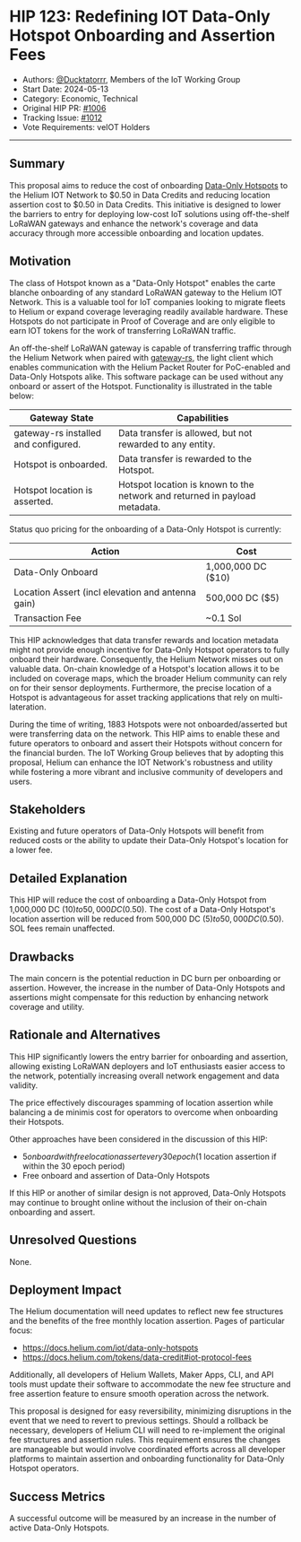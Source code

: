 # HIP 123: Redefining IOT Data-Only Hotspot Onboarding and Assertion Fees

- Authors: [@Ducktatorrr](https://github.com/Ducktatorrr), Members of the IoT Working Group
- Start Date: 2024-05-13
- Category: Economic, Technical
- Original HIP PR: [#1006](https://github.com/helium/HIP/pull/1006)
- Tracking Issue: [#1012](https://github.com/helium/HIP/issues/1012)
- Vote Requirements: veIOT Holders

---

## Summary

This proposal aims to reduce the cost of onboarding [Data-Only Hotspots](https://docs.helium.com/iot/data-only-hotspots) to the Helium IOT Network to $0.50 in Data Credits and reducing location assertion cost to $0.50 in Data Credits. This initiative is designed to lower the barriers to entry for deploying low-cost IoT solutions using off-the-shelf LoRaWAN gateways and enhance the network's coverage and data accuracy through more accessible onboarding and location updates.

## Motivation

The class of Hotspot known as a "Data-Only Hotspot" enables the carte blanche onboarding of any standard LoRaWAN gateway to the Helium IOT Network. This is a valuable tool for IoT companies looking to migrate fleets to Helium or expand coverage leveraging readily available hardware. These Hotspots do not participate in Proof of Coverage and are only eligible to earn IOT tokens for the work of transferring LoRaWAN traffic.

An off-the-shelf LoRaWAN gateway is capable of transferring traffic through the Helium Network when paired with [gateway-rs](https://github.com/helium/gateway-rs), the light client which enables communication with the Helium Packet Router for PoC-enabled and Data-Only Hotspots alike. This software package can be used without any onboard or assert of the Hotspot. Functionality is illustrated in the table below:

| Gateway State                        | Capabilities                                                               |
|--------------------------------------|----------------------------------------------------------------------------|
| gateway-rs installed and configured. | Data transfer is allowed, but not rewarded to any entity.                  |
| Hotspot is onboarded.                | Data transfer is rewarded to the Hotspot.                                  |
| Hotspot location is asserted.        | Hotspot location is known to the network and returned in payload metadata. |

Status quo pricing for the onboarding of a Data-Only Hotspot is currently:

| Action                                            | Cost               |
|---------------------------------------------------|--------------------|
| Data-Only Onboard                                 | 1,000,000 DC ($10) |
| Location Assert (incl elevation and antenna gain) | 500,000 DC ($5)    |
| Transaction Fee                                   | ~0.1 Sol           |

This HIP acknowledges that data transfer rewards and location metadata might not provide enough incentive for Data-Only Hotspot operators to fully onboard their hardware. Consequently, the Helium Network misses out on valuable data. On-chain knowledge of a Hotspot's location allows it to be included on coverage maps, which the broader Helium community can rely on for their sensor deployments. Furthermore, the precise location of a Hotspot is advantageous for asset tracking applications that rely on multi-lateration.

During the time of writing, 1883 Hotspots were not onboarded/asserted but were transferring data on the network. This HIP aims to enable these and future operators to onboard and assert their Hotspots without concern for the financial burden. The IoT Working Group believes that by adopting this proposal, Helium can enhance the IOT Network's robustness and utility while fostering a more vibrant and inclusive community of developers and users.

## Stakeholders

Existing and future operators of Data-Only Hotspots will benefit from reduced costs or the ability to update their Data-Only Hotspot's location for a lower fee.

## Detailed Explanation

This HIP will reduce the cost of onboarding a Data-Only Hotspot from 1,000,000 DC ($10) to 50,000 DC ($0.50). The cost of a Data-Only Hotspot's location assertion will be reduced from 500,000 DC ($5) to 50,000 DC ($0.50). SOL fees remain unaffected.

## Drawbacks

The main concern is the potential reduction in DC burn per onboarding or assertion. However, the increase in the number of Data-Only Hotspots and assertions might compensate for this reduction by enhancing network coverage and utility.

## Rationale and Alternatives

This HIP significantly lowers the entry barrier for onboarding and assertion, allowing existing LoRaWAN deployers and IoT enthusiasts easier access to the network, potentially increasing overall network engagement and data validity.

The price effectively discourages spamming of location assertion while balancing a de minimis cost for operators to overcome when onboarding their Hotspots.

Other approaches have been considered in the discussion of this HIP:

- $5 onboard with free location assert every 30 epoch ($1 location assertion if within the 30 epoch period)
- Free onboard and assertion of Data-Only Hotspots

If this HIP or another of similar design is not approved, Data-Only Hotspots may continue to brought online without the inclusion of their on-chain onboarding and assert.

## Unresolved Questions

None.

## Deployment Impact

The Helium documentation will need updates to reflect new fee structures and the benefits of the free monthly location assertion. Pages of particular focus:

- https://docs.helium.com/iot/data-only-hotspots
- https://docs.helium.com/tokens/data-credit#iot-protocol-fees

Additionally, all developers of Helium Wallets, Maker Apps, CLI, and API tools must update their software to accommodate the new fee structure and free assertion feature to ensure smooth operation across the network.

This proposal is designed for easy reversibility, minimizing disruptions in the event that we need to revert to previous settings. Should a rollback be necessary, developers of Helium CLI will need to re-implement the original fee structures and assertion rules. This requirement ensures the changes are manageable but would involve coordinated efforts across all developer platforms to maintain assertion and onboarding functionality for Data-Only Hotspot operators.

## Success Metrics

A successful outcome will be measured by an increase in the number of active Data-Only Hotspots.
